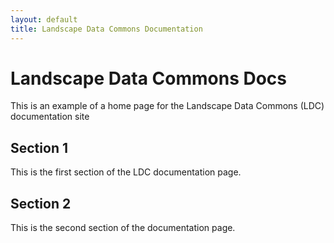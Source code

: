 ```yaml
---
layout: default
title: Landscape Data Commons Documentation
---
```


# Landscape Data Commons Docs

This is an example of a home page for the Landscape Data Commons (LDC) documentation site

## Section 1

This is the first section of the LDC documentation page.

## Section 2

This is the second section of the documentation page.
